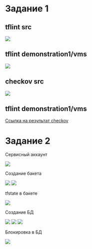 # Задание 1

## tflint src

<image src="task-01-1.png">

## tflint demonstration1/vms

<image src="task-01-2.png">

## checkov src

<image src="task-01-3.png">

## tflint demonstration1/vms

[Ссылка на результат checkov](./checkov.log)

# Задание 2

Сервисный аккаунт

<image src="task-02-2.png">

Создание бакета

<image src="task-02-2.png">

<image src="task-02-3.png">

tfstate в бакете

<image src="task-02-4.png">

Создание БД

<image src="task-02-5.png">

<image src="task-02-6.png">

<image src="task-02-7.png">

Блокировка в БД

<image src="task-02-8.png">